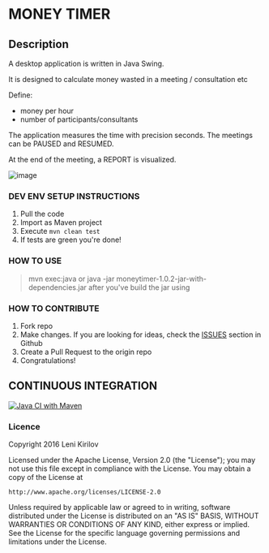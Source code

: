 # MONEY TIMER

## Description

A desktop application is written in Java Swing.

It is designed to calculate money wasted in a meeting / consultation etc

Define:
- money per hour
- number of participants/consultants

The application measures the time with precision seconds.
The meetings can be PAUSED and RESUMED.

At the end of the meeting, a REPORT is visualized.

![image](https://github.com/leni-kirilov/MoneyTimer/assets/994676/48d5856c-7bfa-4901-bfbc-b3a83c6164b4)

### DEV ENV SETUP INSTRUCTIONS

1. Pull the code
2. Import as Maven project
3. Execute `mvn clean test`
4. If tests are green you're done!


### HOW TO USE

> mvn exec:java
> or
> java -jar moneytimer-1.0.2-jar-with-dependencies.jar
> after you've build the jar using

### HOW TO CONTRIBUTE

1. Fork repo
2. Make changes. If you are looking for ideas, check the [ISSUES](https://github.com/leni-kirilov/MoneyTimer/issues) section in Github
3. Create a Pull Request to the origin repo
4. Congratulations!


## CONTINUOUS INTEGRATION

[![Java CI with Maven](https://github.com/leni-kirilov/MoneyTimer/actions/workflows/maven.yml/badge.svg?branch=master)](https://github.com/leni-kirilov/MoneyTimer/actions/workflows/maven.yml)

### Licence
Copyright 2016 Leni Kirilov

Licensed under the Apache License, Version 2.0 (the "License");
you may not use this file except in compliance with the License.
You may obtain a copy of the License at

    http://www.apache.org/licenses/LICENSE-2.0

Unless required by applicable law or agreed to in writing, software
distributed under the License is distributed on an "AS IS" BASIS,
WITHOUT WARRANTIES OR CONDITIONS OF ANY KIND, either express or implied.
See the License for the specific language governing permissions and
limitations under the License.
